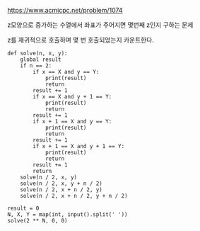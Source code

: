 https://www.acmicpc.net/problem/1074

z모양으로 증가하는 수열에서 좌표가 주어지면 몇번째 z인지 구하는 문제

z를 재귀적으로 호출하며 몇 번 호출되었는지 카운트한다.

```
def solve(n, x, y):
    global result
    if n == 2:
        if x == X and y == Y:
            print(result)
            return
        result += 1
        if x == X and y + 1 == Y:
            print(result)
            return
        result += 1
        if x + 1 == X and y == Y:
            print(result)
            return
        result += 1
        if x + 1 == X and y + 1 == Y:
            print(result)
            return
        result += 1
        return
    solve(n / 2, x, y)
    solve(n / 2, x, y + n / 2)
    solve(n / 2, x + n / 2, y)
    solve(n / 2, x + n / 2, y + n / 2)

result = 0
N, X, Y = map(int, input().split(' '))
solve(2 ** N, 0, 0)

```
